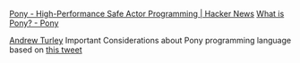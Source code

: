
[Pony - High-Performance Safe Actor Programming | Hacker News](https://news.ycombinator.com/item?id=25957307)
[What is Pony? - Pony](https://www.ponylang.io/discover/)

[Andrew Turley](https://gist.github.com/aturley/49b60c98306d90ffc2f981515827b005)
Important Considerations about Pony programming language
based on [this tweet](https://twitter.com/casio_juarez/status/898706225642086400)
